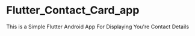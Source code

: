# Flutter_Contact_Card_app
This is a Simple Flutter Android App For Displaying You're Contact Details
